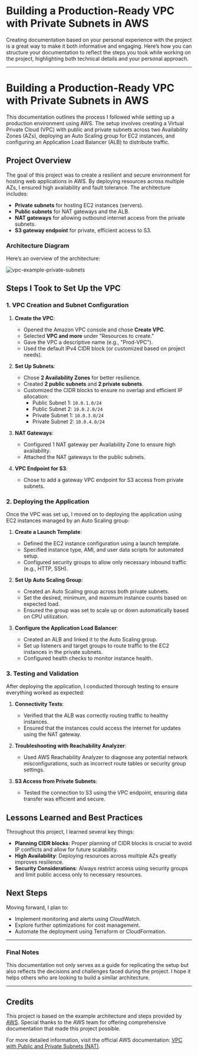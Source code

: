 # Building a Production-Ready VPC with Private Subnets in AWS

Creating documentation based on your personal experience with the project is a great way to make it both informative and engaging. Here’s how you can structure your documentation to reflect the steps you took while working on the project, highlighting both technical details and your personal approach.

---

# Building a Production-Ready VPC with Private Subnets in AWS

This documentation outlines the process I followed while setting up a production environment using AWS. The setup involves creating a Virtual Private Cloud (VPC) with public and private subnets across two Availability Zones (AZs), deploying an Auto Scaling group for EC2 instances, and configuring an Application Load Balancer (ALB) to distribute traffic.

## Project Overview

The goal of this project was to create a resilient and secure environment for hosting web applications in AWS. By deploying resources across multiple AZs, I ensured high availability and fault tolerance. The architecture includes:
- **Private subnets** for hosting EC2 instances (servers).
- **Public subnets** for NAT gateways and the ALB.
- **NAT gateways** for allowing outbound internet access from the private subnets.
- **S3 gateway endpoint** for private, efficient access to S3.

### Architecture Diagram

Here’s an overview of the architecture:

![vpc-example-private-subnets](https://github.com/user-attachments/assets/76b0c6c9-00f9-4551-8434-d8f8b131d8d5)


## Steps I Took to Set Up the VPC

### 1. VPC Creation and Subnet Configuration

1. **Create the VPC**:
   - Opened the Amazon VPC console and chose **Create VPC**.
   - Selected **VPC and more** under "Resources to create."
   - Gave the VPC a descriptive name (e.g., "Prod-VPC").
   - Used the default IPv4 CIDR block (or customized based on project needs).

2. **Set Up Subnets**:
   - Chose **2 Availability Zones** for better resilience.
   - Created **2 public subnets** and **2 private subnets**.
   - Customized the CIDR blocks to ensure no overlap and efficient IP allocation:
     - Public Subnet 1: `10.0.1.0/24`
     - Public Subnet 2: `10.0.2.0/24`
     - Private Subnet 1: `10.0.3.0/24`
     - Private Subnet 2: `10.0.4.0/24`

3. **NAT Gateways**:
   - Configured 1 NAT gateway per Availability Zone to ensure high availability.
   - Attached the NAT gateways to the public subnets.

4. **VPC Endpoint for S3**:
   - Chose to add a gateway VPC endpoint for S3 access from private subnets.

### 2. Deploying the Application

Once the VPC was set up, I moved on to deploying the application using EC2 instances managed by an Auto Scaling group:

1. **Create a Launch Template**:
   - Defined the EC2 instance configuration using a launch template.
   - Specified instance type, AMI, and user data scripts for automated setup.
   - Configured security groups to allow only necessary inbound traffic (e.g., HTTP, SSH).

2. **Set Up Auto Scaling Group**:
   - Created an Auto Scaling group across both private subnets.
   - Set the desired, minimum, and maximum instance counts based on expected load.
   - Ensured the group was set to scale up or down automatically based on CPU utilization.

3. **Configure the Application Load Balancer**:
   - Created an ALB and linked it to the Auto Scaling group.
   - Set up listeners and target groups to route traffic to the EC2 instances in the private subnets.
   - Configured health checks to monitor instance health.

### 3. Testing and Validation

After deploying the application, I conducted thorough testing to ensure everything worked as expected:

1. **Connectivity Tests**:
   - Verified that the ALB was correctly routing traffic to healthy instances.
   - Ensured that the instances could access the internet for updates using the NAT gateway.

2. **Troubleshooting with Reachability Analyzer**:
   - Used AWS Reachability Analyzer to diagnose any potential network misconfigurations, such as incorrect route tables or security group settings.

3. **S3 Access from Private Subnets**:
   - Tested the connection to S3 using the VPC endpoint, ensuring data transfer was efficient and secure.

## Lessons Learned and Best Practices

Throughout this project, I learned several key things:
- **Planning CIDR blocks**: Proper planning of CIDR blocks is crucial to avoid IP conflicts and allow for future scalability.
- **High Availability**: Deploying resources across multiple AZs greatly improves resilience.
- **Security Considerations**: Always restrict access using security groups and limit public access only to necessary resources.

## Next Steps

Moving forward, I plan to:
- Implement monitoring and alerts using CloudWatch.
- Explore further optimizations for cost management.
- Automate the deployment using Terraform or CloudFormation.

---

### Final Notes

This documentation not only serves as a guide for replicating the setup but also reflects the decisions and challenges faced during the project. I hope it helps others who are looking to build a similar architecture.

---

## Credits

This project is based on the example architecture and steps provided by [AWS](https://aws.amazon.com). Special thanks to the AWS team for offering comprehensive documentation that made this project possible. 

For more detailed information, visit the official AWS documentation: [VPC with Public and Private Subnets (NAT)](https://docs.aws.amazon.com/vpc/latest/userguide/vpc-example-private-subnets-nat.html).

